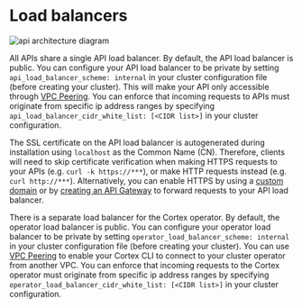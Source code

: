 # Load balancers

![api architecture diagram](https://user-images.githubusercontent.com/808475/103417256-dd6e9700-4b3e-11eb-901e-90425f1f8fd4.png)

All APIs share a single API load balancer. By default, the API load balancer is public. You can configure your API load balancer to be private by setting `api_load_balancer_scheme: internal` in your cluster configuration file \(before creating your cluster\). This will make your API only accessible through [VPC Peering](vpc-peering.md). You can enforce that incoming requests to APIs must originate from specific ip address ranges by specifying `api_load_balancer_cidr_white_list: [<CIDR list>]` in your cluster configuration.

The SSL certificate on the API load balancer is autogenerated during installation using `localhost` as the Common Name \(CN\). Therefore, clients will need to skip certificate verification when making HTTPS requests to your APIs \(e.g. `curl -k https://***`\), or make HTTP requests instead \(e.g. `curl http://***`\). Alternatively, you can enable HTTPS by using a [custom domain](custom-domain.md) or by [creating an API Gateway](https.md) to forward requests to your API load balancer.

There is a separate load balancer for the Cortex operator. By default, the operator load balancer is public. You can configure your operator load balancer to be private by setting `operator_load_balancer_scheme: internal` in your cluster configuration file \(before creating your cluster\). You can use [VPC Peering](vpc-peering.md) to enable your Cortex CLI to connect to your cluster operator from another VPC. You can enforce that incoming requests to the Cortex operator must originate from specific ip address ranges by specifying `operator_load_balancer_cidr_white_list: [<CIDR list>]` in your cluster configuration.

